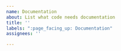 ```yaml
---
name: Documentation
about: List what code needs documentation
title: ''
labels: ":page_facing_up: Documentation"
assignees: ''

---
```



